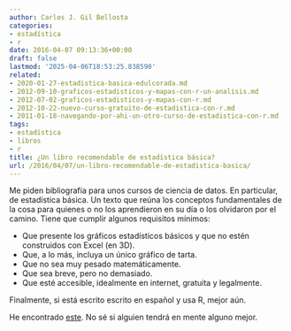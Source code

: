 ```yaml
---
author: Carlos J. Gil Bellosta
categories:
- estadística
- r
date: 2016-04-07 09:13:36+00:00
draft: false
lastmod: '2025-04-06T18:53:25.838590'
related:
- 2020-01-27-estadistica-basica-edulcorada.md
- 2012-09-10-graficos-estadisticos-y-mapas-con-r-un-analisis.md
- 2012-07-02-graficos-estadisticos-y-mapas-con-r.md
- 2012-10-22-nuevo-curso-gratuito-de-estadistica-con-r.md
- 2011-01-18-navegando-por-ahi-un-otro-curso-de-estadistica-con-r.md
tags:
- estadística
- libros
- r
title: ¿Un libro recomendable de estadística básica?
url: /2016/04/07/un-libro-recomendable-de-estadistica-basica/
---
```


Me piden bibliografía para unos cursos de ciencia de datos. En particular, de estadística básica. Un texto que reúna los conceptos fundamentales de la cosa para quienes o no los aprendieron en su día o los olvidaron por el camino. Tiene que cumplir algunos requisitos mínimos:

* Que presente los gráficos estadísticos básicos y que no estén construidos con Excel (en 3D).
* Que, a lo más, incluya un único gráfico de tarta.
* Que no sea muy pesado matemáticamente.
* Que sea breve, pero no demasiado.
* Que esté accesible, idealmente en internet, gratuita y legalmente.


Finalmente, si está escrito escrito en español y usa R, mejor aún.

He encontrado [este](http://www.uv.es/~ayala/docencia/nmr/nmr13.pdf). No sé si alguien tendrá en mente alguno mejor.